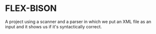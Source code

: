 # FLEX-BISON
A project using a scanner and a parser in which we put an XML file as an input and it shows us if it's syntactically correct. 
